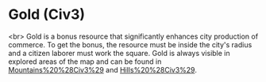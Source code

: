 # Gold (Civ3)

&lt;br&gt;
Gold is a bonus resource that significantly enhances city production of commerce. To get the bonus, the resource must be inside the city's radius and a citizen laborer must work the square. 
Gold is always visible in explored areas of the map and can be found in [Mountains%20%28Civ3%29](Mountains) and [Hills%20%28Civ3%29](Hills).